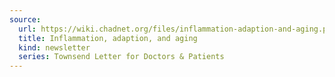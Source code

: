 ```yaml
---
source:
  url: https://wiki.chadnet.org/files/inflammation-adaption-and-aging.pdf
  title: Inflammation, adaption, and aging
  kind: newsletter
  series: Townsend Letter for Doctors & Patients
---
```

